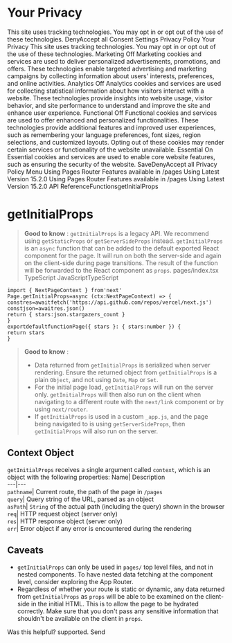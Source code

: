 # Your Privacy
This site uses tracking technologies. You may opt in or opt out of the use of these technologies.
DenyAccept all
Consent Settings
Privacy Policy
Your Privacy
This site uses tracking technologies. You may opt in or opt out of the use of these technologies.
Marketing
Off
Marketing cookies and services are used to deliver personalized advertisements, promotions, and offers. These technologies enable targeted advertising and marketing campaigns by collecting information about users' interests, preferences, and online activities. 
Analytics
Off
Analytics cookies and services are used for collecting statistical information about how visitors interact with a website. These technologies provide insights into website usage, visitor behavior, and site performance to understand and improve the site and enhance user experience.
Functional
Off
Functional cookies and services are used to offer enhanced and personalized functionalities. These technologies provide additional features and improved user experiences, such as remembering your language preferences, font sizes, region selections, and customized layouts. Opting out of these cookies may render certain services or functionality of the website unavailable.
Essential
On
Essential cookies and services are used to enable core website features, such as ensuring the security of the website. 
SaveDenyAccept all
Privacy Policy
Menu
Using Pages Router
Features available in /pages
Using Latest Version
15.2.0
Using Pages Router
Features available in /pages
Using Latest Version
15.2.0
API ReferenceFunctionsgetInitialProps
# getInitialProps
> **Good to know** : `getInitialProps` is a legacy API. We recommend using `getStaticProps` or `getServerSideProps` instead.
`getInitialProps` is an `async` function that can be added to the default exported React component for the page. It will run on both the server-side and again on the client-side during page transitions. The result of the function will be forwarded to the React component as `props`.
pages/index.tsx
TypeScript
JavaScriptTypeScript
```
import { NextPageContext } from'next'
Page.getInitialProps=async (ctx:NextPageContext) => {
constres=awaitfetch('https://api.github.com/repos/vercel/next.js')
constjson=awaitres.json()
return { stars:json.stargazers_count }
}
exportdefaultfunctionPage({ stars }: { stars:number }) {
return stars
}
```

> **Good to know** :
>   * Data returned from `getInitialProps` is serialized when server rendering. Ensure the returned object from `getInitialProps` is a plain `Object`, and not using `Date`, `Map` or `Set`.
>   * For the initial page load, `getInitialProps` will run on the server only. `getInitialProps` will then also run on the client when navigating to a different route with the `next/link` component or by using `next/router`.
>   * If `getInitialProps` is used in a custom `_app.js`, and the page being navigated to is using `getServerSideProps`, then `getInitialProps` will also run on the server.
> 

## Context Object
`getInitialProps` receives a single argument called `context`, which is an object with the following properties:
Name| Description  
---|---  
`pathname`| Current route, the path of the page in `/pages`  
`query`| Query string of the URL, parsed as an object  
`asPath`| `String` of the actual path (including the query) shown in the browser  
`req`| HTTP request object (server only)  
`res`| HTTP response object (server only)  
`err`| Error object if any error is encountered during the rendering  
## Caveats
  * `getInitialProps` can only be used in `pages/` top level files, and not in nested components. To have nested data fetching at the component level, consider exploring the App Router.
  * Regardless of whether your route is static or dynamic, any data returned from `getInitialProps` as `props` will be able to be examined on the client-side in the initial HTML. This is to allow the page to be hydrated correctly. Make sure that you don't pass any sensitive information that shouldn't be available on the client in `props`.


Was this helpful?
supported.
Send
